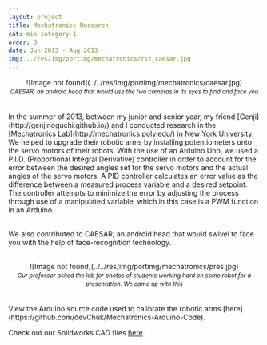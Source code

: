 ```yaml
---
layout: project
title: Mechatronics Research
cat: mix category-1
order: 3
date: Jun 2013 - Aug 2013
img: ../res/img/portimg/mechatronics/rsz_caesar.jpg
---
```


<center>![Image not found](../../res/img/portimg/mechatronics/caesar.jpg)<br>
<small><i>CAESAR, an android head that would use the two cameras in its eyes to find and face you</i></small></center>
<br>
<br>
In the summer of 2013, between my junior and senior year, my friend [Genji](http://genjinoguchi.github.io/) and I conducted research in the [Mechatronics Lab](http://mechatronics.poly.edu/) in New York University. We helped to upgrade their robotic arms by installing potentiometers onto the servo motors of their robots. With the use of an Arduino Uno, we used a P.I.D. (Proportional Integral Derivative) controller in order to account for the error between the desired angles set for the servo motors and the actual angles of the servo motors. A PID controller calculates an error value as the difference between a measured process variable and a desired setpoint. The controller attempts to minimize the error by adjusting the process through use of a manipulated variable, which in this case is a PWM function in an Arduino.<br><br>

We also contributed to CAESAR, an android head that would swivel to face you with the help of face-recognition technology.<br><br>
<center>![Image not found](../../res/img/portimg/mechatronics/pres.jpg)<br>
<small><i>Our professor asked the lab for photos of students working hard on some robot for a presentation. We came up with this</i></small></center>
<br>
<br>
View the Arduino source code used to calibrate the robotic arms [here](https://github.com/devChuk/Mechatronics-Arduino-Code).

Check out our Solidworks CAD files [here](https://drive.google.com/folderview?id=0B_RTwatU12PgZzY4Y1JHUEE5TkE&usp=sharing).